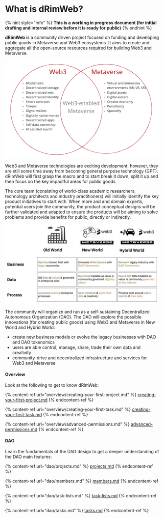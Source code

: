 # What is dRimWeb?

{% hint style="info" %}
**This is a working in progress document (for initial drafting and internal review before it is ready for public)**
{% endhint %}

**dRimWeb** is a community driven project focused on funding and developing public goods in Metaverse and Web3 ecosystems. It aims to create and aggregate all the open-source resources required for building Web3 and Metaverse.&#x20;

![Web3 and Metaverse - next generation of internet](.gitbook/assets/web3-metaverse-overlap.png)

Web3 and Metaverse technologies are exciting development, however, they are still some time away from becoming general purpose technology (GPT). dRimWeb will first grasp the macro and to start break it down, split it up and then focus on the key impactful areas for public goods.

The core team (consisting of world-class academic researchers, technology architects and industry practitioners) will initially identify the key product initiatives to start with. When more and and domain experts, potential users join the community, the product conceptual designs will be further validated and adapted to ensure the products will be aiming to solve problems and provide benefits for public, directly or indirectly.

![Web3 and Metaverse for Next Generation of Internet (the illustrative idea from Andy Martin)](.gitbook/assets/web3-metaverse-dao.png)

The community will organize and run as a self-sustaining Decentralized Autonomous Organization (DAO). The DAO will explore the possible innovations (for creating public goods) using Web3 and Metaverse in New World and Hybrid World:

* create new business models or evolve the legacy businesses with DAO and DAO tokenomics
* users are able control, manage, share, trade their own data and creativity
* community-drive and decentralized infrastructure and services for Web3 and Metaverse

#### Overview

Look at the following to get to know dRimWeb:

{% content-ref url="overview/creating-your-first-project.md" %}
[creating-your-first-project.md](overview/creating-your-first-project.md)
{% endcontent-ref %}

{% content-ref url="overview/creating-your-first-task.md" %}
[creating-your-first-task.md](overview/creating-your-first-task.md)
{% endcontent-ref %}

{% content-ref url="overview/advanced-permissions.md" %}
[advanced-permissions.md](overview/advanced-permissions.md)
{% endcontent-ref %}

#### DAO

Learn the fundamentals of the DAO design to get a deeper understanding of the DAO main features:

{% content-ref url="dao/projects.md" %}
[projects.md](dao/projects.md)
{% endcontent-ref %}

{% content-ref url="dao/members.md" %}
[members.md](dao/members.md)
{% endcontent-ref %}

{% content-ref url="dao/task-lists.md" %}
[task-lists.md](dao/task-lists.md)
{% endcontent-ref %}

{% content-ref url="dao/tasks.md" %}
[tasks.md](dao/tasks.md)
{% endcontent-ref %}
